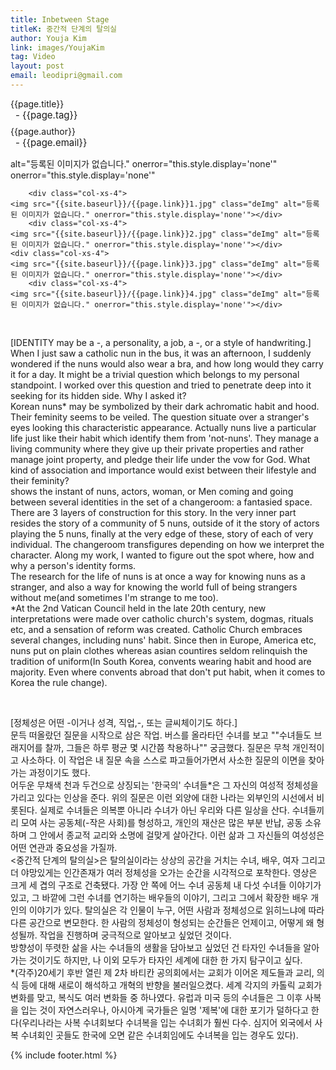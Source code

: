 ```yaml
---
title: Inbetween Stage
titleK: 중간적 단계의 탈의실
author: Youja Kim
link: images/YoujaKim
tag: Video
layout: post
email: leodipri@gmail.com
---	
```


<div class="container">

<div class="deDep">
{{page.title}}<br>
<p style="font-size:15px; margin:0px; padding:0px 0px 0px 8px; margin:0px 0px 8px 0px;">- {{page.tag}}</p>
{{page.author}}<br>
<p style="font-size:15px; margin:0px; padding:0px 0px 0px 8px;">- {{page.email}}</p>
</div>


<div class="row" class="imgcolor">
	
alt="등록된 이미지가 없습니다." onerror="this.style.display='none'" onerror="this.style.display='none'"

		<div class="col-xs-4">
	<img src="{{site.baseurl}}/{{page.link}}1.jpg" class="deImg" alt="등록된 이미지가 없습니다." onerror="this.style.display='none'"></div>
		<div class="col-xs-4">
	<img src="{{site.baseurl}}/{{page.link}}2.jpg" class="deImg" alt="등록된 이미지가 없습니다." onerror="this.style.display='none'"></div>
	<div class="col-xs-4">
	<img src="{{site.baseurl}}/{{page.link}}3.jpg" class="deImg" alt="등록된 이미지가 없습니다." onerror="this.style.display='none'"></div>
		<div class="col-xs-4">
	<img src="{{site.baseurl}}/{{page.link}}4.jpg" class="deImg" alt="등록된 이미지가 없습니다." onerror="this.style.display='none'"></div>
	
</div>
<br>

<div class="det lato">



[IDENTITY may be a -, a personality, a job, a -, or a style of handwriting.]
<br>
When I just saw a catholic nun in the bus, it was an afternoon, I suddenly wondered if the nuns would also wear a bra, and how long would they carry it for a day. It might be a trivial question which belongs to my personal standpoint. I worked over this question and tried to penetrate deep into it seeking for its hidden side. Why I asked it?
<br>
Korean nuns* may be symbolized by their dark achromatic habit and hood. Their feminity seems to be veiled. The question situate over a stranger's eyes looking this characteristic appearance. Actually nuns live a particular life just like their habit which identify them from 'not-nuns'. They manage a living community where they give up their private properties and rather manage joint property, and pledge their life under the vow for God. What kind of association and importance would exist between their lifestyle and their feminity?
<br>
<Inbetween Stage> shows the instant of nuns, actors, woman, or Men coming and going between several identities in the set of a changeroom: a fantasied space. There are 3 layers of construction for this story. In the very inner part resides the story of a community of 5 nuns, outside of it the story of actors playing the 5 nuns, finally at the very edge of these, story of each of very individual. The changeroom transfigures depending on how we interpret the character. Along my work, I wanted to figure out the spot where, how and why a person's identity forms.
<br>
The research for the life of nuns is at once a way for knowing nuns as a stranger, and also a way for knowing the world full of being strangers without me(and sometimes I'm strange to me too).
<br>
*At the 2nd Vatican Council held in the late 20th century, new interpretations were made over catholic church's system, dogmas, rituals etc, and a sensation of reform was created. Catholic Church embraces several changes, including nuns' habit. Since then in Europe, America etc, nuns put on plain clothes whereas asian countires seldom relinquish the tradition of uniform(In South Korea, convents wearing habit and hood are majority. Even where convents abroad that don't put habit, when it comes to Korea the rule change). 



</div>

<br>

<div class="noto">

[정체성은 어떤 -이거나 성격, 직업,-, 또는 글씨체이기도 하다.] 
<br>
문득 떠올랐던 질문을 시작으로 삼은 작업. 버스를 올라타던 수녀를 보고 ""수녀들도 브래지어를 찰까, 그들은 하루 평균 몇 시간쯤 착용하나"" 궁금했다. 질문은 무척 개인적이고 사소하다. 이 작업은 내 질문 속을 스스로 파고들어가면서 사소한 질문의 이면을 찾아가는 과정이기도 했다.
<br>
어두운 무채색 천과 두건으로 상징되는 '한국의' 수녀들*은 그 자신의 여성적 정체성을 가리고 있다는 인상을 준다. 위의 질문은 이런 외양에 대한 나라는 외부인의 시선에서 비롯된다. 실제로 수녀들은 의복뿐 아니라 수녀가 아닌 우리와 다른 일상을 산다. 수녀들끼리 모여 사는 공동체(-작은 사회)를 형성하고, 개인의 재산은 많은 부분 반납, 공동 소유하며 그 안에서 종교적 교리와 소명에 걸맞게 살아간다. 이런 삶과 그 자신들의 여성성은 어떤 연관과 중요성을 가질까.
<br>
<중간적 단계의 탈의실>은 탈의실이라는 상상의 공간을 거치는 수녀, 배우, 여자 그리고 더 야망있게는 인간존재가 여러 정체성을 오가는 순간을 시각적으로 포착한다. 영상은 크게 세 겹의 구조로 건축됐다. 가장 안 쪽에 어느 수녀 공동체 내 다섯 수녀들 이야기가 있고, 그 바깥에 그런 수녀를 연기하는 배우들의 이야기, 그리고 그에서 확장한 배우 개인의 이야기가 있다. 탈의실은 각 인물이 누구, 어떤 사람과 정체성으로 읽히느냐에 따라 다른 공간으로 변모한다. 한 사람의 정체성이 형성되는 순간들은 언제이고, 어떻게 왜 형성될까. 작업을 진행하며 궁극적으로 알아보고 싶었던 것이다.
<br>
방향성이 뚜렷한 삶을 사는 수녀들의 생활을 담아보고 싶었던 건 타자인 수녀들을 알아가는 것이기도 하지만, 나 이외 모두가 타자인 세계에 대한 한 가지 탐구이고 싶다.
<br>
*(각주)20세기 후반 열린 제 2차 바티칸 공의회에서는 교회가 이어온 제도들과 교리, 의식 등에 대해 새로이 해석하고 개혁의 반향을 불러일으켰다. 세계 각지의 카톨릭 교회가 변화를 맞고, 복식도 여러 변화들 중 하나였다. 유럽과 미국 등의 수녀들은 그 이후 사복을 입는 것이 자연스러우나, 아시아계 국가들은 일명 '제복'에 대한 포기가 덜하다고 한다(우리나라는 사복 수녀회보다 수녀복을 입는 수녀회가 훨씬 다수. 심지어 외국에서 사복 수녀회인 곳들도 한국에 오면 같은 수녀회임에도 수녀복을 입는 경우도 있다).


</div>
 {% include footer.html %}